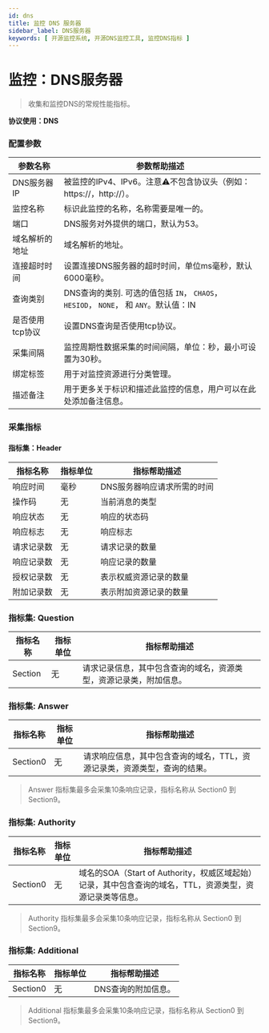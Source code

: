 ```yaml
---
id: dns
title: 监控 DNS 服务器
sidebar_label: DNS服务器
keywords: [ 开源监控系统, 开源DNS监控工具, 监控DNS指标 ]
---
```


# 监控：DNS服务器

> 收集和监控DNS的常规性能指标。

**协议使用：DNS**

### 配置参数

| 参数名称      | 参数帮助描述                                         |
|-----------|------------------------------------------------|
| DNS服务器IP  | 被监控的IPv4、IPv6。注意⚠️不包含协议头（例如：https://，http://）。 |
| 监控名称      | 标识此监控的名称，名称需要是唯一的。                             |
| 端口        | DNS服务对外提供的端口，默认为53。                            |
| 域名解析的地址   | 域名解析的地址。                                       |
| 连接超时时间    | 设置连接DNS服务器的超时时间，单位ms毫秒，默认6000毫秒。               |
| 查询类别      | DNS查询的类别. 可选的值包括 `IN`， `CHAOS`， `HESIOD`， `NONE`， 和 `ANY`。默认值：IN |
| 是否使用tcp协议 | 设置DNS查询是否使用tcp协议。                              |
| 采集间隔      | 监控周期性数据采集的时间间隔，单位：秒，最小可设置为30秒。                 |
| 绑定标签      | 用于对监控资源进行分类管理。                                 |
| 描述备注      | 用于更多关于标识和描述此监控的信息，用户可以在此处添加备注信息。               |

### 采集指标

#### 指标集：Header

| 指标名称  | 指标单位 | 指标帮助描述          |
|-------|------|-----------------|
| 响应时间  | 毫秒   | DNS服务器响应请求所需的时间 |
| 操作码   | 无    | 当前消息的类型         |
| 响应状态  | 无    | 响应的状态码          |
| 响应标志  | 无    | 响应标志            |
| 请求记录数 | 无    | 请求记录的数量         |
| 响应记录数 | 无    | 响应记录的数量         |
| 授权记录数 | 无    | 表示权威资源记录的数量     |
| 附加记录数 | 无    | 表示附加资源记录的数量     |

### 指标集: Question

| 指标名称    | 指标单位 | 指标帮助描述                            |
|---------|------|-----------------------------------|
| Section | 无    | 请求记录信息，其中包含查询的域名，资源类型，资源记录类，附加信息。 |

### 指标集: Answer

| 指标名称     | 指标单位 | 指标帮助描述                                 |
|----------|------|----------------------------------------|
| Section0 | 无    | 请求响应信息，其中包含查询的域名，TTL，资源记录类，资源类型，查询的结果。 |
> Answer 指标集最多会采集10条响应记录，指标名称从 Section0 到 Section9。

### 指标集: Authority

| 指标名称     | 指标单位 | 指标帮助描述                                                           |
|----------|------|------------------------------------------------------------------|
| Section0 | 无    | 域名的SOA（Start of Authority，权威区域起始）记录，其中包含查询的域名，TTL，资源类型，资源记录类等信息。 |
> Authority 指标集最多会采集10条响应记录，指标名称从 Section0 到 Section9。

### 指标集: Additional

| 指标名称     | 指标单位 | 指标帮助描述      |
|----------|------|-------------|
| Section0 | 无    | DNS查询的附加信息。 |
> Additional 指标集最多会采集10条响应记录，指标名称从 Section0 到 Section9。
